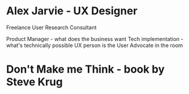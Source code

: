 # Alex Jarvie - UX Designer

Freelance User Research Consultant

Product Manager - what does the business want
Tech implementation - what's technically possible
UX person is the User Advocate in the room

# Don't Make me Think - book by Steve Krug
